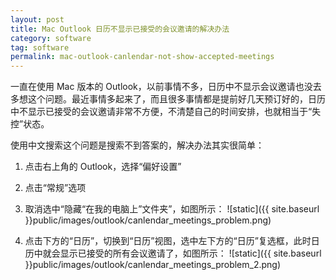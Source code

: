 ```yaml
---
layout: post
title: Mac Outlook 日历不显示已接受的会议邀请的解决办法
category: software
tag: software
permalink: mac-outlook-canlendar-not-show-accepted-meetings
---
```


一直在使用 Mac 版本的 Outlook，以前事情不多，日历中不显示会议邀请也没去多想这个问题。最近事情多起来了，而且很多事情都是提前好几天预订好的，日历中不显示已接受的会议邀请非常不方便，不清楚自己的时间安排，也就相当于“失控”状态。

使用中文搜索这个问题是搜索不到答案的，解决办法其实很简单：

1. 点击右上角的 Outlook，选择“偏好设置”

2. 点击“常规”选项

3. 取消选中“隐藏“在我的电脑上”文件夹”，如图所示：
![static]({{ site.baseurl }}public/images/outlook/canlendar_meetings_problem.png)

4. 点击下方的“日历”，切换到“日历”视图，选中左下方的“日历”复选框，此时日历中就会显示已接受的所有会议邀请了，如图所示：
![static]({{ site.baseurl }}public/images/outlook/canlendar_meetings_problem_2.png)

